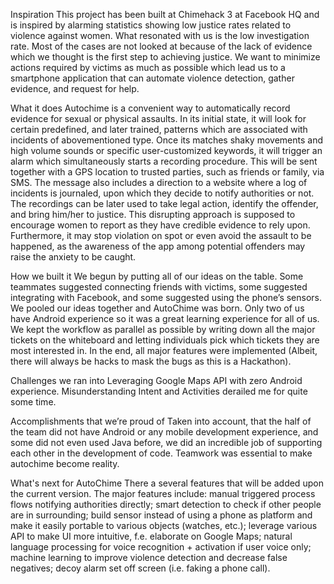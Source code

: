 Inspiration
This project has been built at Chimehack 3 at Facebook HQ and is inspired by alarming statistics showing low justice rates related to violence against women. What resonated with us is the low investigation rate. Most of the cases are not looked at because of the lack of evidence which we thought is the first step to achieving justice. We want to minimize actions required by victims as much as possible which lead us to a smartphone application that can automate violence detection, gather evidence, and request for help.

What it does
Autochime is a convenient way to automatically record evidence for sexual or physical assaults. In its initial state, it will look for certain predefined, and later trained, patterns which are associated with incidents of abovementioned type. Once its matches shaky movements and high volume sounds or specific user-customized keywords, it will trigger an alarm which simultaneously starts a recording procedure. This will be sent together with a GPS location to trusted parties, such as friends or family, via SMS. The message also includes a direction to a website where a log of incidents is journaled, upon which they decide to notify authorities or not. The recordings can be later used to take legal action, identify the offender, and bring him/her to justice. This disrupting approach is supposed to encourage women to report as they have credible evidence to rely upon. Furthermore, it may stop violation on spot or even avoid the assault to be happened, as the awareness of the app among potential offenders may raise the anxiety to be caught.

How we built it
We begun by putting all of our ideas on the table. Some teammates suggested connecting friends with victims, some suggested integrating with Facebook, and some suggested using the phone’s sensors. We pooled our ideas together and AutoChime was born. Only two of us have Android experience so it was a great learning experience for all of us. We kept the workflow as parallel as possible by writing down all the major tickets on the whiteboard and letting individuals pick which tickets they are most interested in. In the end, all major features were implemented (Albeit, there will always be hacks to mask the bugs as this is a Hackathon).

Challenges we ran into
Leveraging Google Maps API with zero Android experience. Misunderstanding Intent and Activities derailed me for quite some time.

Accomplishments that we’re proud of
Taken into account, that the half of the team did not have Android or any mobile development experience, and some did not even used Java before, we did an incredible job of supporting each other in the development of code. Teamwork was essential to make autochime become reality.

What's next for AutoChime
There a several features that will be added upon the current version. The major features include: manual triggered process flows notifying authorities directly; smart detection to check if other people are in surrounding; build sensor instead of using a phone as platform and make it easily portable to various objects (watches, etc.); leverage various API to make UI more intuitive, f.e. elaborate on Google Maps; natural language processing for voice recognition + activation if user voice only; machine learning to improve violence detection and decrease false negatives; decoy alarm set off screen (i.e. faking a phone call).
